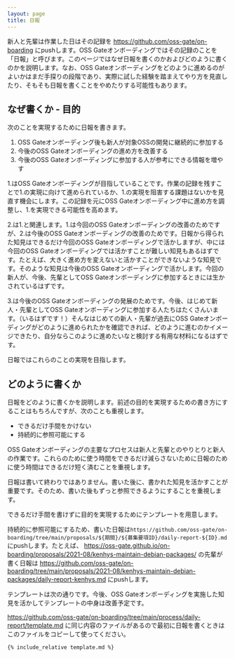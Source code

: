 ```yaml
---
layout: page
title: 日報
---
```


新人と先輩は作業した日はその記録を https://github.com/oss-gate/on-boarding にpushします。OSS Gateオンボーディングではその記録のことを「日報」と呼びます。このページではなぜ日報を書くのかおよびどのように書くのかを説明します。なお、OSS Gateオンボーディングをどのように進めるのがよいかはまだ手探りの段階であり、実際に試した経験を踏まえてやり方を見直したり、そもそも日報を書くことをやめたりする可能性もあります。

## なぜ書くか - 目的

次のことを実現するために日報を書きます。

  1. OSS Gateオンボーディング後も新人が対象OSSの開発に継続的に参加する
  2. 今後のOSS Gateオンボーディングの進め方を改善する
  3. 今後のOSS Gateオンボーディングに参加する人が参考にできる情報を増やす

1.はOSS Gateオンボーディングが目指していることです。作業の記録を残すことで1.の実現に向けて進められているか、1.の実現を阻害する課題はないかを見直す機会にします。この記録を元にOSS Gateオンボーディング中に進め方を調整し、1.を実現できる可能性を高めます。

2.は1.と関連します。1.は今回のOSS Gateオンボーディングの改善のためですが、2.は今後のOSS Gateオンボーディングの改善のためです。日報から得られた知見はできるだけ今回のOSS Gateオンボーディングで活かしますが、中には今回のOSS Gateオンボーディングでは活かすことが難しい知見もあるはずです。たとえば、大きく進め方を変えないと活かすことができないような知見です。そのような知見は今後のOSS Gateオンボーディングで活かします。今回の新人が、今後、先輩としてOSS Gateオンボーディングに参加するときには生かされているはずです。

3.は今後のOSS Gateオンボーディングの発展のためです。今後、はじめて新人・先輩としてOSS Gateオンボーディングに参加する人たちはたくさんいます。（いるはずです！）そんなはじめての新人・先輩が過去にOSS Gateオンボーディングがどのように進められたかを確認できれば、どのように進むのかイメージできたり、自分ならこのように進めたいなと検討する有用な材料になるはずです。

日報ではこれらのことの実現を目指します。

## どのように書くか

日報をどのように書くかを説明します。前述の目的を実現するための書き方にすることはもちろんですが、次のことも重視します。

  * できるだけ手間をかけない
  * 持続的に参照可能にする

OSS Gateオンボーディングの主要なプロセスは新人と先輩とのやりとりと新人の作業です。これらのために使う時間をできるだけ減らさないために日報のために使う時間はできるだけ短く済むことを重視します。

日報は書いて終わりではありません。書いた後に、書かれた知見を活かすことが重要です。そのため、書いた後もずっと参照できるようにすることを重視します。

できるだけ手間を書けずに目的を実現するためにテンプレートを用意します。

持続的に参照可能にするため、書いた日報は`https://github.com/oss-gate/on-boarding/tree/main/proposals/${期間}/${募集要項ID}/daily-report-${ID}.md`にpushします。たとえば、 https://oss-gate.github.io/on-boarding/proposals/2021-08/kenhys-maintain-debian-packages/ の先輩が書く日報は https://github.com/oss-gate/on-boarding/tree/main/proposals/2021-08/kenhys-maintain-debian-packages/daily-report-kenhys.md にpushします。

テンプレートは次の通りです。今後、OSS Gateオンボーディングを実施した知見を活かしてテンプレートの中身は改善予定です。

https://github.com/oss-gate/on-boarding/tree/main/process/daily-report/template.md に同じ内容のファイルがあるので最初に日報を書くときはこのファイルをコピーして使ってください。

```markdown
{% include_relative template.md %}
```
